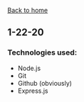[Back to home](https://github.com/shiratap/expressAppPractice)

## 1-22-20

### Technologies used:

- Node.js
- Git
- Github (obviously)
- Express.js
